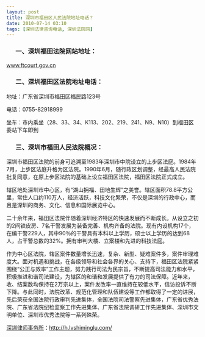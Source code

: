 ```yaml
---
layout: post
title: 深圳市福田区人民法院地址电话？
date: 2010-07-14 03:10
tags: [深圳法律咨询电话, 深圳法院网]
---
```

<ol>
<h3>一、深圳福田法院网站地址：</h3>
</ol>
<a href="http://www.ftcourt.gov.cn/" target="_blank">www.ftcourt.gov.cn</a>
<ol>
<h3>二、深圳福田区法院地址电话：</h3>
</ol>
地址：广东省深圳市福田区福民路123号

电话：0755-82918999

坐车：市内乘坐（28、33、34、K113、202、219、241、N9、N10）到福田区委站下车即到
<ol>
<h3>三、深圳市福田人民法院概况：</h3>
</ol>
深圳市福田区法院的前身可追溯至1983年深圳市中院设立的上步区法庭。1984年7月，上步区法庭升格为区法院。1990年6月，随行政区划调整，经最高人民法院批复同意，在原上步区法院的基础上设立福田区法院，福田区法院正式成立。

辖区地处深圳市中心区，有“湖山拥福、田地生辉”之美誉。辖区面积78.8平方公里，常住人口约110万人，经济活跃，科技文化繁荣，不仅是深圳的行政中心，而且是深圳的商务、文化、信息和国际展览中心。

二十余年来，福田区法院伴随着深圳经济特区的快速发展而不断成长。从设立之初的2间铁皮房、7名干警发展为装备完善、机构齐备的法院。现有内设机构17个，在编干警229人，其中90％的干警具有本科以上学历，硕士以上学历的达到68人，占干警总数的32%。拥有审判大楼、立案楼和先进的科技法庭。

作为中心区法院，辖区案件数量增长迅速，复杂、新型、疑难案件多，案件审理难度大。面对机遇和挑战，在各级领导和社会各界的关心、支持下，福田区法院紧紧围绕“公正与效率”工作主题，努力践行司法为民宗旨，不断提高司法能力和水平，积极推进和谐司法建设，为辖区的和谐和发展提供了有力的司法保障。近年来，收、结案数均保持在2万宗以上，案件发改率一直维持在较低水平，信访投诉不断下降。与此同时，法院改革、规范化管理和队伍建设等工作都取得了一定的进展，先后荣获全国法院行政审判先进集体，全国法院司法警察先进集体，广东省优秀法院、广东省法院纪检监察工作先进集体、广东省法院调研工作先进集体、深圳市文明单位、深圳市优秀法院等一系列殊荣。

<a href="http://h.lvshiminglu.com/">深圳律师事务所</a>：<a href="http://h.lvshiminglu.com/">http://h.lvshiminglu.com/</a>

